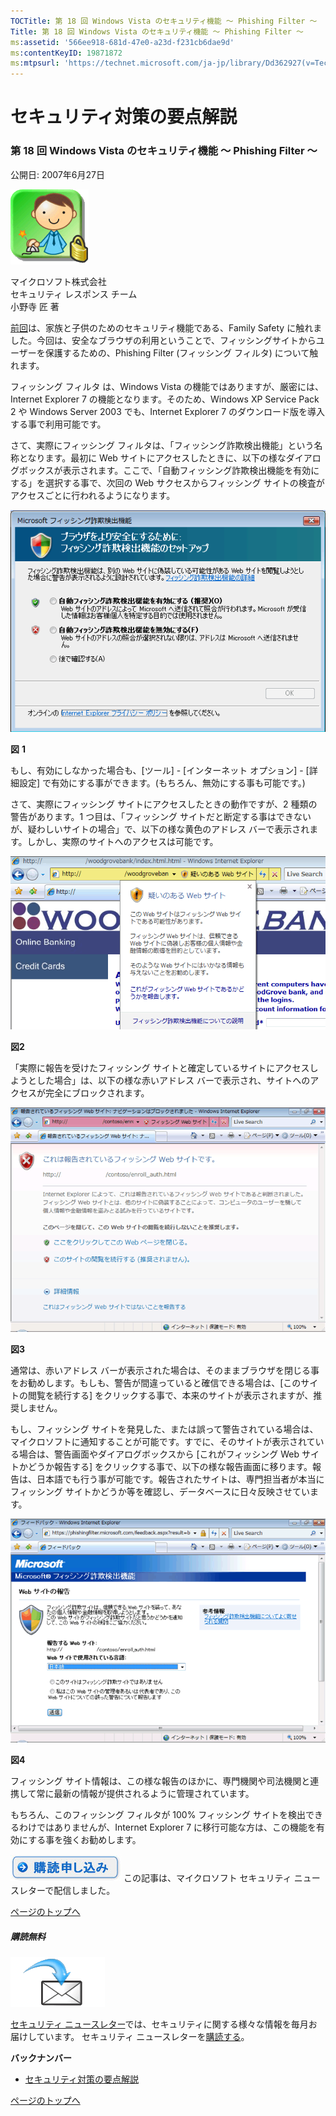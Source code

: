 ```yaml
---
TOCTitle: 第 18 回 Windows Vista のセキュリティ機能 ～ Phishing Filter ～
Title: 第 18 回 Windows Vista のセキュリティ機能 ～ Phishing Filter ～
ms:assetid: '566ee918-681d-47e0-a23d-f231cb6dae9d'
ms:contentKeyID: 19871872
ms:mtpsurl: 'https://technet.microsoft.com/ja-jp/library/Dd362927(v=TechNet.10)'
---
```


セキュリティ対策の要点解説
==========================

### 第 18 回 Windows Vista のセキュリティ機能 ～ Phishing Filter ～

公開日: 2007年6月27日

![](images/Dd362927.SecPoint(ja-jp,TechNet.10).gif)

マイクロソフト株式会社  
セキュリティ レスポンス チーム  
小野寺 匠 著

[前回](https://technet.microsoft.com/ja-jp/library/4f3ea3ed-8b74-4de7-972b-c450efcb957c(v=TechNet.10))は、家族と子供のためのセキュリティ機能である、Family Safety に触れました。今回は、安全なブラウザの利用ということで、フィッシングサイトからユーザーを保護するための、Phishing Filter (フィッシング フィルタ) について触れます。

フィッシング フィルタ は、Windows Vista の機能ではありますが、厳密には、Internet Explorer 7 の機能となります。そのため、Windows XP Service Pack 2 や Windows Server 2003 でも、Internet Explorer 7 のダウンロード版を導入する事で利用可能です。

さて、実際にフィッシング フィルタは、「フィッシング詐欺検出機能」という名称となります。最初に Web サイトにアクセスしたときに、以下の様なダイアログボックスが表示されます。ここで、「自動フィッシング詐欺検出機能を有効にする」を選択する事で、次回の Web サクセスからフィッシング サイトの検査がアクセスごとに行われるようになります。

![](images/Dd362927.secpoint0018_01(ja-jp,TechNet.10).gif)

**図** **1**

もし、有効にしなかった場合も、\[ツール\] - \[インターネット オプション\] - \[詳細設定\] で有効にする事ができます。(もちろん、無効にする事も可能です。)

さて、実際にフィッシング サイトにアクセスしたときの動作ですが、2 種類の警告があります。1 つ目は、「フィッシング サイトだと断定する事はできないが、疑わしいサイトの場合」で、以下の様な黄色のアドレス バーで表示されます。しかし、実際のサイトへのアクセスは可能です。

![](images/Dd362927.secpoint0018_02(ja-jp,TechNet.10).gif)

**図2**

「実際に報告を受けたフィッシング サイトと確定しているサイトにアクセスしようとした場合」は、以下の様な赤いアドレス バーで表示され、サイトへのアクセスが完全にブロックされます。

![](images/Dd362927.secpoint0018_03(ja-jp,TechNet.10).gif)

**図3**

通常は、赤いアドレス バーが表示された場合は、そのままブラウザを閉じる事をお勧めします。もしも、警告が間違っていると確信できる場合は、\[このサイトの閲覧を続行する\] をクリックする事で、本来のサイトが表示されますが、推奨しません。

もし、フィッシング サイトを発見した、または誤って警告されている場合は、マイクロソフトに通知することが可能です。すでに、そのサイトが表示されている場合は、警告画面やダイアログボックスから \[これがフィッシング Web サイトかどうか報告する\] をクリックする事で、以下の様な報告画面に移ります。報告は、日本語でも行う事が可能です。報告されたサイトは、専門担当者が本当にフィッシング サイトかどうか等を確認し、データベースに日々反映させています。

![](images/Dd362927.secpoint0018_04(ja-jp,TechNet.10).gif)

**図4**

フィッシング サイト情報は、この様な報告のほかに、専門機関や司法機関と連携して常に最新の情報が提供されるように管理されています。

もちろん、このフィッシング フィルタが 100% フィッシング サイトを検出できるわけではありませんが、Internet Explorer 7 に移行可能な方は、この機能を有効にする事を強くお勧めします。

[![](images/Dd362927.btn_reg_today(ja-jp,TechNet.10).jpg)](https://technet.microsoft.com/ja-jp/library/d2607610-3137-420b-9bbf-2552bec68922(v=TechNet.10))
この記事は、マイクロソフト セキュリティ ニュースレターで配信しました。

[](#mainsection)[ページのトップへ](#mainsection)

##### 購読無料

![](images/Dd362927.subscribe(ja-jp,TechNet.10).gif)

[セキュリティ ニュースレター](https://www.microsoft.com/japan/technet/security/secnews/default.mspx)では、セキュリティに関する様々な情報を毎月お届けしています。
セキュリティ ニュースレターを[購読する](https://technet.microsoft.com/ja-jp/library/d2607610-3137-420b-9bbf-2552bec68922(v=TechNet.10))。

**バックナンバー**
-   [セキュリティ対策の要点解説](https://technet.microsoft.com/ja-jp/library/f301b3b4-fdcc-43f8-846e-135538db4edf(v=TechNet.10))

[](#mainsection)[ページのトップへ](#mainsection)

